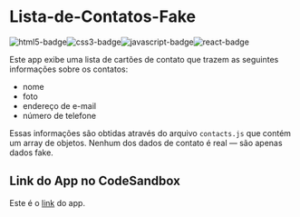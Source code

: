 # Lista-de-Contatos-Fake

<div style="display: flex; flex-direction: row;">
  <img alt="html5-badge" src="https://img.shields.io/badge/HTML5-E34F26?style=for-the-badge&logo=html5&logoColor=white">
  <img alt="css3-badge" src="https://img.shields.io/badge/CSS3-1572B6?style=for-the-badge&logo=css3&logoColor=white">
  <img alt="javascript-badge" src="https://img.shields.io/badge/JavaScript-323330?style=for-the-badge&logo=javascript&logoColor=F7DF1E">
  <img alt="react-badge" src="https://img.shields.io/badge/React-20232A?style=for-the-badge&logo=react&logoColor=61DAFB">
</div>

Este app exibe uma lista de cartões de contato que trazem as seguintes informações sobre os contatos:

-   nome
-   foto
-   endereço de e-mail
-   número de telefone

Essas informações são obtidas através do arquivo `contacts.js` que contém um array de objetos. Nenhum dos dados de contato é real — são apenas dados fake.


## Link do App no CodeSandbox

Este é o [link](https://v18zme.csb.app/) do app.

